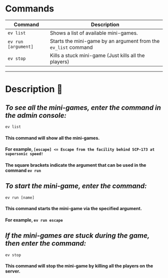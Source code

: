 # Commands

| Command                              | Description                                                                    |
|--------------------------------------|--------------------------------------------------------------------------------|
|             `ev list`                | Shows a list of available mini-games.                                          |
|         `ev run [argument]`          | Starts the mini-game by an argument from the `ev_list` command                 |
|             `ev stop`                | Kills a stuck mini-game (Just kills all the players)                           |

----

# Description :frog:
## *To see all the mini-games, enter the command in the admin console:*
``ev list``
#### This command will show all the mini-games.
#### For example, ``[escape] <= Escape from the facility behind SCP-173 at supersonic speed!``
#### The square brackets indicate the argument that can be used in the command ``ev run``

## *To start the mini-game, enter the command:*
``ev run [name]``
#### This command starts the mini-game via the specified argument.
#### For example, ``ev run escape``

## *If the mini-games are stuck during the game, then enter the command:*
``ev stop``
#### This command will stop the mini-game by killing all the players on the server.
